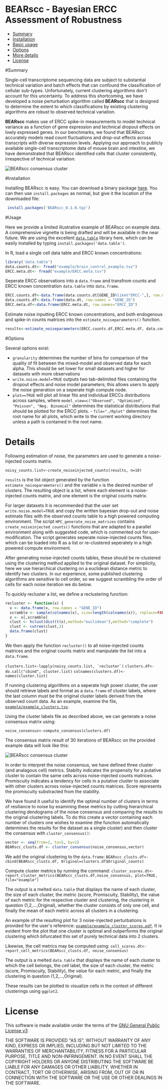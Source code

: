 BEARscc - Bayesian ERCC Assessment of Robustness  
================================================

- [Summary](#markdown-header-summary)
- [Installation](#markdown-header-installation)
- [Basic usage](#markdown-header-usage)
- [Options](#markdown-header-options)
- [More details](#markdown-header-details)
- [License](#markdown-header-license)

#Summary

Single-cell transcriptome sequencing data are subject to substantial technical variation and batch effects that can confound the classification of cellular sub-types. Unfortunately, current clustering algorithms don't account for this uncertainty. To address this shortcoming, we have developed a noise perturbation algorithm called **BEARscc** that is designed to determine the extent to which classifications by existing clustering algorithms are robust to observed technical variation.

**BEARscc** makes use of ERCC spike-in measurements to model technical variance as a function of gene expression and technical dropout effects on lowly expressed genes. In our benchmarks, we found that BEARscc accurately models read count fluctuations and drop-out effects across transcripts with diverse expression levels. Applying our approach to publicly available single-cell transcriptome data of mouse brain and intestine, we have demonstrated that BEARscc identified cells that cluster consistently, irrespective of technical variation:

![BEARscc consensus cluster](example/example_30iterations_consensus_matrix_heatmap.png)

#Installation

Installing BEARscc is easy. You can download a binary package [here](https://bitbucket.org/bsblabludwig/bearscc/raw/a2f66c1b463d1e0db767d5a539a11f54462cd2b8/builds/BEARscc_0.1.0.tgz). You can then use `install.packages` as normal, but give it the location of the downloaded file:

```R
 install.packages('BEARscc_0.1.0.tgz')
 ```
 

#Usage

Here we provide a limited illustrative example of BEARscc on example data. A comprehensive vignette is being drafted and will be available in the near future. We are using the excellent [`data.table`](https://cran.r-project.org/web/packages/data.table/index.html) library here, which can be easily installed by typing `install.packages('data.table')`.

In R, load a single cell data table and ERCC known concentrations:

```R
library('data.table')
data.counts.dt<- fread("example/brain_control_example.tsv")
ERCC.meta.dt<- fread("example/ERCC.meta.tsv")
```

Seperate ERCC observations into a `data.frame` and transfrom counts and ERCC known concentration `data.table` into `data.frame`.

```R
ERCC.counts.df<-data.frame(data.counts.dt[GENE_ID%like%"ERCC-",], row.names="GENE_ID")
data.counts.df<-data.frame(data.dt, row.names = "GENE_ID")
ÈRCC.meta.df<-data.frame(ERCC.meta.dt, row.names="ERCC_ID")
```

Estimate noise inputting ERCC known concentrations, and both endogenous and spike-in counts matrices into the `estimate_noiseparameters()` function.

```R
results<-estimate_noiseparameters(ERCC.counts.df,ERCC.meta.df, data.counts.df,granularity=30, write.noise.model=TRUE, file="noise_estimation", model_view=c("Observed","Optimized"))
```

#Options

Several options exist:

- `granularity` determines the number of bins for comparison of the quality of fit between the mixed-model and observed data for each alpha. This should be set lower for small datasets and higher for datasets with more observations
- `write.noise.model=TRUE` outputs two tab-delimited files containing the dropout effects and noise model parameters; this allows users to apply the noise generation on a seperate high compute node. 
- `plot==TRUE` will plot all linear fits and individual ERCCs distributions across samples, where `model_view=c("Observed", "Optimized", "Poisson", "Neg. Binomial"` determines the statistical distributions that should be plotted for the ERCC plots. - `file="./Rplot"` determines the root name for all plots, which write to the current working directory unless a path is contained in the root name. 

# Details

Following estimation of noise, the parameters are used to generate a noise-injected counts matrix.

    noisy_counts.list<-create_noiseinjected_counts(results, n=10)

`results` is the list object generated by the function `estimate_noiseparameters()` and the variable `n` is the desired number of clusters. The resulting object is a list, where each element is a noise-injected counts matrix, and one element is the original counts matrix. 

For larger datasets it is recommended that the user set `write.noise.model=TRUE` and copy the written bayesian drop-out and noise estimate files with the observed counts table to a high powered computing environment.
The script `HPC_generate_noise_matrices` contains `create_noiseinjected_counts()` functions that are adapted to a parallel environment along with suggested code, which is commented out for user-modification. The script generates seperate noise-injected counts files, which can be loaded into R as a list or re-clustered seperately in a high powered compute environment. 

After generating noise-injected counts tables, these should be re-clustered using the clustering method applied to the original dataset. For simplicity, here we use hierarchical clustering on a euclidean distance metric to identify two clusters. In our experience, some published clustering algorithms are sensitive to cell order, so we suggest scrambling the order of cells for each noise iteration we do below.  

To quickly recluster a list, we define a reclustering function:

```R
recluster <- function(x) {
  x <- data.frame(x, row.names = "GENE_ID")
  scramble <- sample(colnames(x), size=length(colnames(x)), replace=FALSE)
  x <- x[,scramble]
  clust <- hclust(dist(t(x),method="euclidean"),method="complete")
  clust <- cutree(clust,2)
  data.frame(clust)
}
``` 

We then apply the function `recluster()` to all noise-injected counts matrices and the original counts matrix and manipulate the list into a `data.frame`. 

``clusters.list<-lapply(noisy_counts.list, `recluster`)``
`clusters.df<-do.call("cbind", cluster.list)`
`colnames(clusters.df)<-names(cluster.list)`

If running clustering algorithms on a seperate high power cluster, the user should retrieve labels and format as a `data.frame` of cluster labels, where the last column must be the original cluster labels derived from the observed count data. As an example, examine the file, [`example/example_clusters.tsv`](src/master/example/example_clusters.tsv).

Using the cluster labels file as described above, we can generate a noise consensus matrix using: 

`noise_consensus<-compute_consensus(clusters.df)`

The consensus matrix result of 30 iterations of BEARscc on the provided example data will look like this:

![BEARscc consensus cluster](example/example_30iterations_consensus_matrix_heatmap.png)

In order to interpret the noise consensus, we have defined three cluster (and analagous cell) metrics. Stabilty indicates the propensity for a putative cluster to contain the same cells across noise-injected counts matrices. Promiscuity indicates a tendency for cells in a putative cluster to associate with other clusters across noise-injected counts matrices. Score represents the promiscuity substracted from the stability. 

We have found it useful to identify the optimal number of clusters in terms of resiliance to noise by examining these metrics by cutting hierarchical clustering dendograms of the noise consensus and comparing the results to the original clustering labels. To do this create a vector containing each number of clusters one wishes to examine (the function automatically determines the results for the dataset as a single cluster) and then cluster the consensus with `cluster_consensus()`:

```R
vector <- seq(from=2, to=5, by=1)
BEARscc_clusts.df <- cluster_consensus(noise_consensus,vector)
```

We add the original clustering to the `data.frame`: `BEARscc_clusts.df<-cbind(BEARscc_clusts.df, Original=clusters.df$Original_counts)` 

Compute cluster metrics by running the command: `cluster_scores.dt<-report_cluster_metrics(BEARscc_clusts.df,noise_consensus, plot=TRUE, file="example")`

The output is a melted `data.table` that displays the name of each cluster, the size of each cluster, the metric (score, Promiscuity, Stability), the value of each metric for the respective cluster and clustering, the clustering in question (1,2,...,Original), whether the cluster consists of only one cell, and finally the mean of each metric across all clusters in a clustering.  

An example of the resulting plot for 3 noise-injected perturbations is provided for the user's reference: [`example/example_cluster_scores.pdf`](src/master/example/example_cluster_scores.pdf). It is evident from the plot that one cluster is optimal and outperforms the original clustering which bifurcated this set of purely technical data into 2 clusters.

Likewise, the cell metrics may be computed using:
`cell_scores.dt<-report_cell_metrics(BEARscc_clusts.df, noise_consensus)`

The output is a melted `data.table` that displays the name of each cluster to which the cell belongs, the cell label, the size of each cluster, the metric (score, Promiscuity, Stability), the value for each metric, and finally the clustering in question (1,2,...,Original).

These results can be plotted to visualize cells in the context of different clusterings using `ggplot2`.

# License

 This software is made available under the terms of the [GNU General Public License v3](http://www.gnu.org/licenses/gpl-3.0.html)

THE SOFTWARE IS PROVIDED "AS IS", WITHOUT WARRANTY OF ANY KIND, EXPRESS OR IMPLIED, INCLUDING BUT NOT LIMITED TO THE WARRANTIES OF MERCHANTABILITY, FITNESS FOR A PARTICULAR PURPOSE, TITLE AND NON-INFRINGEMENT. IN NO EVENT SHALL THE COPYRIGHT HOLDERS OR ANYONE DISTRIBUTING THE SOFTWARE BE LIABLE FOR ANY DAMAGES OR OTHER LIABILITY, WHETHER IN CONTRACT, TORT OR OTHERWISE, ARISING FROM, OUT OF OR IN CONNECTION WITH THE SOFTWARE OR THE USE OR OTHER DEALINGS IN THE SOFTWARE.
